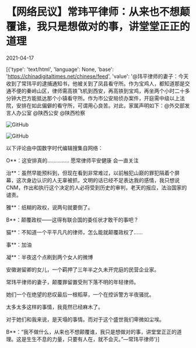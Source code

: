 # 【网络民议】常玮平律师：从来也不想颠覆谁，我只是想做对的事，讲堂堂正正的道理

2021-04-17

[{'type': 'text/html', 'language': None, 'base': 'https://chinadigitaltimes.net/chinese/feed', 'value': '@玮平律师的妻子：今天收到了常玮平的逮捕通知书，他被关到了凤县看守所。作为宝鸡人，都知道那是交通不便的秦岭山区，律师需高铁飞机到西安，再高铁到宝鸡，再坐两个小时二十多分钟大巴方能抵达那个小镇看守所。作为市公安局侦办案件，开庭需中级以上法院，安排在如此偏僻的看守所，可谓用心良苦。对此，家属声明如下：@外交部发言人办公室 @陕西公安 @陕西检察

![GitHub](https://chinadigitaltimes.net/chinese/files/2021/04/post-664956-607ad5c393a97.)

![GitHub](https://chinadigitaltimes.net/chinese/files/2021/04/post-664956-607ad5c695b74.)

以下评论由中国数字时代编辑搜集自网络：



O**：这安排真的…………… 愿常律师平安健康 会一直关注

治**：虽然早能预料到，但现在看到非常难过，以前触犯山巅的罪犯隔着个屏幕，这次身边认识的人无辜被抓，文明的话已经不足表达我的感情，我只想说CNM，作出和执行这个决定的人必将受到历史的审判，老天的报应，法治国家的谴责。

雅**：纸糊的政权，说两句就要倒了。

B**：颠覆政权——这得有联合国的委任状才敢干的事吧？

猫**：不知道一个平平凡凡的律师，怎么能就颠覆政权了……

事**：加油

凝**：半夜这个点刷到两个女人的微博

安徽谢留卿的女儿，一个羁押了三年半之久未开完庭的民营企业家。

常玮平律师的妻子，颠覆罪留置受刑下落不明的年轻律师。

她们一个在绝望的悲叹最后一根稻草，一个在控诉警方半夜骚扰。

太多太多这样的事情，我竟然已经麻木了。

对于她们和我来说，是天塌的事情。而对于这个盛世我们卑微如尘埃。

B**：“我不做什么，从来也不想颠覆谁，我只是想做对的事，讲堂堂正正的道理。这是生生不息的力量，只要有人在，就不会灭。”&#8212;常玮平律师'}]